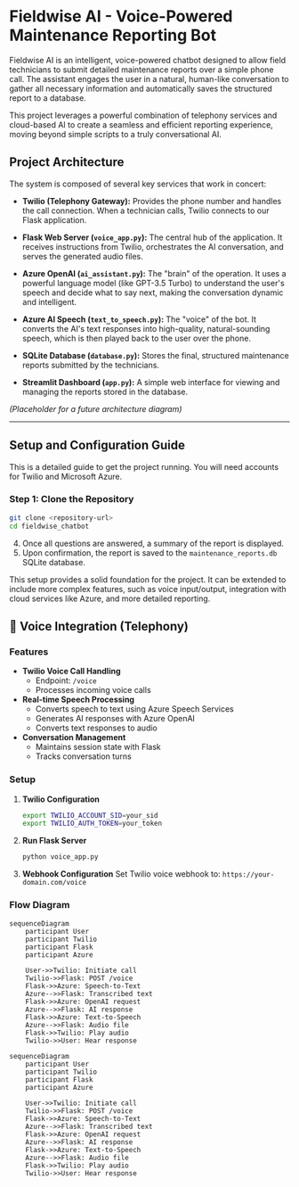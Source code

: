 # Fieldwise AI - Voice-Powered Maintenance Reporting Bot

Fieldwise AI is an intelligent, voice-powered chatbot designed to allow field technicians to submit detailed maintenance reports over a simple phone call. The assistant engages the user in a natural, human-like conversation to gather all necessary information and automatically saves the structured report to a database.

This project leverages a powerful combination of telephony services and cloud-based AI to create a seamless and efficient reporting experience, moving beyond simple scripts to a truly conversational AI.

## Project Architecture

The system is composed of several key services that work in concert:

- **Twilio (Telephony Gateway):** Provides the phone number and handles the call connection. When a technician calls, Twilio connects to our Flask application.

- **Flask Web Server (`voice_app.py`):** The central hub of the application. It receives instructions from Twilio, orchestrates the AI conversation, and serves the generated audio files.

- **Azure OpenAI (`ai_assistant.py`):** The "brain" of the operation. It uses a powerful language model (like GPT-3.5 Turbo) to understand the user's speech and decide what to say next, making the conversation dynamic and intelligent.

- **Azure AI Speech (`text_to_speech.py`):** The "voice" of the bot. It converts the AI's text responses into high-quality, natural-sounding speech, which is then played back to the user over the phone.

- **SQLite Database (`database.py`):** Stores the final, structured maintenance reports submitted by the technicians.

- **Streamlit Dashboard (`app.py`):** A simple web interface for viewing and managing the reports stored in the database.

 *(Placeholder for a future architecture diagram)*

---

## Setup and Configuration Guide

This is a detailed guide to get the project running. You will need accounts for Twilio and Microsoft Azure.

### Step 1: Clone the Repository

```bash
git clone <repository-url>
cd fieldwise_chatbot
```
4.  Once all questions are answered, a summary of the report is displayed.
5.  Upon confirmation, the report is saved to the `maintenance_reports.db` SQLite database.

This setup provides a solid foundation for the project. It can be extended to include more complex features, such as voice input/output, integration with cloud services like Azure, and more detailed reporting.

## 🎤 Voice Integration (Telephony)

### Features
- **Twilio Voice Call Handling** 
  - Endpoint: `/voice`
  - Processes incoming voice calls
- **Real-time Speech Processing**
  - Converts speech to text using Azure Speech Services
  - Generates AI responses with Azure OpenAI
  - Converts text responses to audio
- **Conversation Management**
  - Maintains session state with Flask
  - Tracks conversation turns

### Setup
1. **Twilio Configuration**
   ```bash
   export TWILIO_ACCOUNT_SID=your_sid
   export TWILIO_AUTH_TOKEN=your_token
   ```

2. **Run Flask Server**
   ```bash
   python voice_app.py
   ```

3. **Webhook Configuration**
   Set Twilio voice webhook to:
   `https://your-domain.com/voice`

### Flow Diagram
```mermaid
sequenceDiagram
    participant User
    participant Twilio
    participant Flask
    participant Azure
    
    User->>Twilio: Initiate call
    Twilio->>Flask: POST /voice
    Flask->>Azure: Speech-to-Text
    Azure-->>Flask: Transcribed text
    Flask->>Azure: OpenAI request
    Azure-->>Flask: AI response
    Flask->>Azure: Text-to-Speech
    Azure-->>Flask: Audio file
    Flask->>Twilio: Play audio
    Twilio->>User: Hear response
```

```mermaid
sequenceDiagram
    participant User
    participant Twilio
    participant Flask
    participant Azure
    
    User->>Twilio: Initiate call
    Twilio->>Flask: POST /voice
    Flask->>Azure: Speech-to-Text
    Azure-->>Flask: Transcribed text
    Flask->>Azure: OpenAI request
    Azure-->>Flask: AI response
    Flask->>Azure: Text-to-Speech
    Azure-->>Flask: Audio file
    Flask->>Twilio: Play audio
    Twilio->>User: Hear response
```

